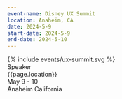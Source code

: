 ```yaml
---
event-name: Disney UX Summit
location: Anaheim, CA
date: 2024-5-9
start-date: 2024-5-9
end-date: 2024-5-10
---
```


<div class="grid-x cell">
  <div class="main-content cell grid-x align-center">
    <div class="cell logo-wrapper small-8">
      <!-- TODO replace with accurate logo -->
      {% include events/ux-summit.svg %}
    </div>
    <div class="cell type-label">Speaker</div>
    <div class="cell grid-x align-justify detailing">
      <div class="cell shrink">{{page.location}}</div>
      <div class="cell shrink">May 9 - 10</div>
    </div>
  </div>
  <div class="cell location-banner">
    <span class="city">Anaheim</span>
    <span class="state">California</span>
  </div>
</div>